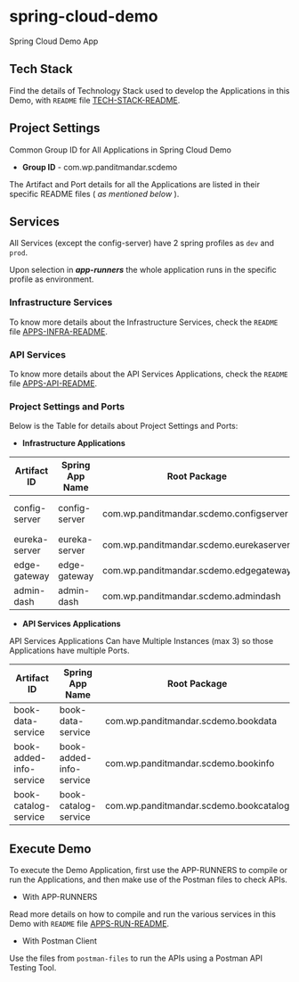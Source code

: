 # spring-cloud-demo
Spring Cloud Demo App


## Tech Stack
Find the details of Technology Stack used to develop the Applications in this Demo, with ```README``` file [TECH-STACK-README](docs/README.md).


## Project Settings
Common Group ID for All Applications in Spring Cloud Demo

 - **Group ID** - com.wp.panditmandar.scdemo

The Artifact and Port details for all the Applications are listed in their specific README files ( _as mentioned below_ ).


## Services
All Services (except the config-server) have 2 spring profiles as ```dev``` and ```prod```.

Upon selection in **_app-runners_** the whole application runs in the specific profile as  environment.


### Infrastructure Services
To know more details about the Infrastructure Services, check the ```README``` file [APPS-INFRA-README](apps-infra/README.md).


### API Services
To know more details about the API Services Applications, check the ```README``` file [APPS-API-README](apps-api/README.md).


### Project Settings and Ports
Below is the Table for details about Project Settings and Ports:

 - **Infrastructure Applications**

| **Artifact ID** | **Spring App Name** | **Root Package** | **Dev Port** | **Live Port** |
| ---------- | ---------- | ---------- | ---------- | ---------- |
| config-server | config-server | com.wp.panditmandar.scdemo.configserver | 8888 | same as Dev |
| eureka-server | eureka-server | com.wp.panditmandar.scdemo.eurekaserver | 9761 | 8761 |
| edge-gateway | edge-gateway | com.wp.panditmandar.scdemo.edgegateway | 9050 | 8250 |
| admin-dash | admin-dash | com.wp.panditmandar.scdemo.admindash | 9090 | 8290 |


 - **API Services Applications**

API Services Applications Can have Multiple Instances (max 3) so those Applications have multiple Ports.
 
| **Artifact ID** | **Spring App Name** | **Root Package** | **Dev Port** | **Live Port** |
| ---------- | ---------- | ---------- | ---------- | ---------- |
| book-data-service | book-data-service | com.wp.panditmandar.scdemo.bookdata | 9081/2/3 | 8281/2/3 |
| book-added-info-service | book-added-info-service | com.wp.panditmandar.scdemo.bookinfo | 9071/2/3 | 8271/2/3 |
| book-catalog-service | book-catalog-service | com.wp.panditmandar.scdemo.bookcatalog | 9061/2/3 | 8261/2/3 |


## Execute Demo
To execute the Demo Application, first use the APP-RUNNERS to compile or run the Applications, and then make use of the Postman files to check APIs.

 - With APP-RUNNERS

Read more details on how to compile and run the various services in this Demo with ```README``` file [APPS-RUN-README](app-runners/README.md).


 - With Postman Client

Use the files from ```postman-files``` to run the APIs using a Postman API Testing Tool.
